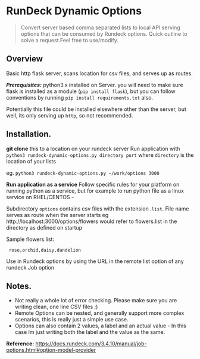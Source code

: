 
# RunDeck Dynamic Options

> Convert server based comma separated lists to local API serving
> options that can be consumed by Rundeck options. Quick outline to
> solve a request.Feel free to use/modify.

## **Overview**

Basic http flask server, scans location for csv files, and serves up as routes.

***Prerequisites:***
python3.x installed on Server. 
you will need to make sure flask is installed as a module (`pip install flask`), but you can follow conventions by running `pip install requirements.txt` also. 

Potentially this file could be installed elsewhere other than the server, but well, its only serving up `http`, so not recommended.

## **Installation.**

**git clone** this to a location on your rundeck server
Run application with `python3 rundeck-dynamic-options.py directory port`
where `directory` is the location of your lists 

eg. `python3 rundeck-dynamic-options.py ~/work/options 3000`

**Run application as a service**
Follow specific rules for your platform on running python as a service, but for example to run python file as a linux service on RHEL/CENTOS -

Subdirectory `options` contains csv files  with the extension .`list`. File name serves as route when the server starts
eg
http://localhost:3000/options/flowers 
would refer to flowers.list in the directory as defined on startup

Sample flowers.list:
   

     rose,orchid,daisy,dandelion

Use in Rundeck options by using the URL in the remote list option of any rundeck Job option


## **Notes.**

 - Not really a whole lot of error checking. Please make sure you are writing clean, one line CSV files ;)
 - Remote Options can be nested, and generally support more complex scenarios, this is really just a simple use case.
 - Options can also contain 2 values, a label and an actual value - In this case Im just writing both the label and the value as the same.


**Reference:**
https://docs.rundeck.com/3.4.10/manual/job-options.html#option-model-provider
